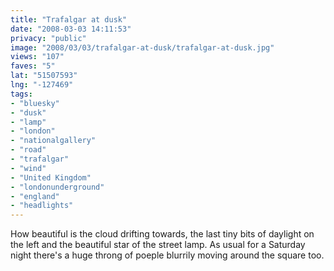 ```yaml
---
title: "Trafalgar at dusk"
date: "2008-03-03 14:11:53"
privacy: "public"
image: "2008/03/03/trafalgar-at-dusk/trafalgar-at-dusk.jpg"
views: "107"
faves: "5"
lat: "51507593"
lng: "-127469"
tags:
- "bluesky"
- "dusk"
- "lamp"
- "london"
- "nationalgallery"
- "road"
- "trafalgar"
- "wind"
- "United Kingdom"
- "londonunderground"
- "england"
- "headlights"
---
```

How beautiful is the cloud drifting towards, the last tiny bits of daylight on the left and the beautiful star of the street lamp. As usual for a Saturday night there's a huge throng of poeple blurrily moving around the square too.
